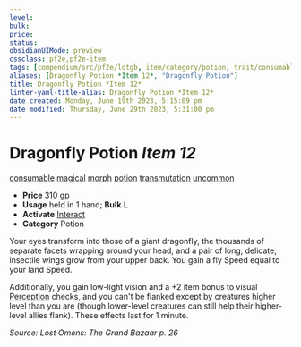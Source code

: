 ```yaml
---
level:
bulk:
price:
status:
obsidianUIMode: preview
cssclass: pf2e,pf2e-item
tags: [compendium/src/pf2e/lotgb, item/category/potion, trait/consumable, trait/magical, trait/morph, trait/potion, trait/transmutation, trait/uncommon]
aliases: [Dragonfly Potion *Item 12*, "Dragonfly Potion"]
title: Dragonfly Potion *Item 12*
linter-yaml-title-alias: Dragonfly Potion *Item 12*
date created: Monday, June 19th 2023, 5:15:09 pm
date modified: Thursday, June 29th 2023, 5:31:00 pm
---
```


# Dragonfly Potion *Item 12*

[consumable](rules/traits/consumable.md) [magical](rules/traits/magical.md) [morph](rules/traits/morph.md) [potion](rules/traits/potion.md) [transmutation](rules/traits/transmutation.md) [uncommon](rules/traits/uncommon.md)  

- **Price** 310 gp
- **Usage** held in 1 hand; **Bulk** L
- **Activate** [Interact](rules/actions/interact.md)
- **Category** Potion

Your eyes transform into those of a giant dragonfly, the thousands of separate facets wrapping around your head, and a pair of long, delicate, insectile wings grow from your upper back. You gain a fly Speed equal to your land Speed.

Additionally, you gain low-light vision and a +2 item bonus to visual [Perception](compendium/skills.md#Perception) checks, and you can't be flanked except by creatures higher level than you are (though lower-level creatures can still help their higher-level allies flank). These effects last for 1 minute.

*Source: Lost Omens: The Grand Bazaar p. 26*
